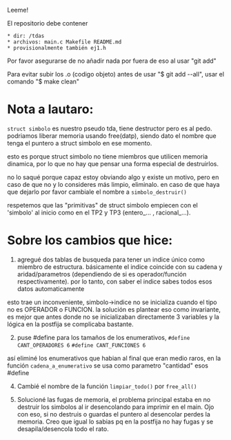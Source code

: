 Leeme!

El repositorio debe contener 

    * dir: /tdas
    * archivos: main.c Makefile README.md 
    * provisionalmente también ej1.h 

Por favor asegurarse de no añadir nada por fuera de eso al usar "git add"

Para evitar subir los .o (codigo objeto) antes de usar "$ git add --all", 
usar el comando "$ make clean"



# Nota a lautaro:  

`struct simbolo` es nuestro pseudo tda, tiene destructor pero es al pedo. 
podriamos liberar memoria usando free(datp), siendo dato el nombre
que tenga el puntero a struct simbolo en ese momento. 

esto es porque struct simbolo no tiene miembros que utilicen memoria 
dinamica, por lo que no hay que pensar una forma especial de destruirlos.

no lo saqué porque capaz estoy obviando algo y existe un motivo, pero en
caso de que no y lo consideres más limpio, eliminalo. en caso de que haya
que dejarlo por favor cambiale el nombre a `simbolo_destruir()`

respetemos que las "primitivas" de struct simbolo empiecen con el 'simbolo'
al inicio como en el TP2 y TP3 (entero_... , racional_...).



# Sobre los cambios que hice: 

1. agregué dos tablas de busqueda para tener un 
indice único como miembro de estructura. básicamente el indice coincide
con su cadena y aridad/parametros (dependiendo de si es operador/función
respectivamente). por lo tanto, con saber el indice sabes todos esos datos
automaticamente

esto trae un inconveniente, simbolo->indice no se inicializa cuando el tipo
no es OPERADOR o FUNCION. la solución es plantear eso como invariante, 
es mejor que antes donde no se inicializaban directamente 3 variables y 
la lógica en la postfija se complicaba bastante.

2. puse #define para los tamaños de los enumerativos,
`#define CANT_OPERADORES 6`
`#define CANT_FUNCIONES 6`

así eliminé los enumerativos que habian al final que eran medio raros,
en la función `cadena_a_enumerativo` se usa como parametro "cantidad" esos 
#define

4. Cambié el nombre de la función `limpiar_todo()` por `free_all()`

5. Solucioné las fugas de memoria, el problema principal estaba en no 
destruir los simbolos al ir desencolando para imprimir en el main.
Ojo con eso, si no destruis o guardas el puntero al desencolar perdes
la memoria. Creo que igual lo sabias pq en la postfija no hay fugas
y se desapila/desencola todo el rato. 
